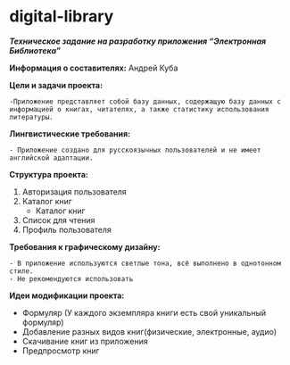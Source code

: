 # digital-library
**_Техническое задание на разработку приложения “Электронная Библиотека”_**

**Информация о составителях:** Андрей Куба

**Цели и задачи проекта:**


    -Приложение представляет собой базу данных, содержащую базу данных с информацией о книгах, читателях, а также статистику использования литературы.
    
**Лингвистические требования:**


    - Приложение создано для русскоязычных пользователей и не имеет английской адаптации.

**Структура проекта:**
1. Авторизация пользователя
2. Каталог книг
	- Каталог книг
3. Список для чтения
4. Профиль пользователя

**Требования к графическому дизайну:**


	- В приложение используются светлые тона, всё выполнено в однотонном стиле.
	- Не рекомендуются использовать 
	
**Идеи модификации проекта:**
- Формуляр (У каждого экземпляра книги есть свой уникальный формуляр)
- Добавление разных видов книг(физические, электронные, аудио)
- Скачивание книг из приложения
- Предпросмотр книг
